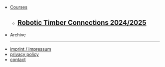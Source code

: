 - [Courses](Courses)
  - [Robotic Timber Connections 2024/2025](Courses/RoboticTimber2025.md)
    - 

* Archive

  ----------------------------------------
  
- [imprint / impressum](imprint.md)
- [privacy policy](privacy.md)
- [contact](contact.md)
